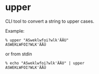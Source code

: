 # upper
CLI tool to convert a string to upper cases.

Example:

```
% upper "ASweklwfoi?wlk'ÄÄÜ"
ASWEKLWFOI?WLK'ÄÄÜ
```
or from stdin
```
% echo "ASweklwfoi?wlk'ÄÄÜ" | upper
ASWEKLWFOI?WLK'ÄÄÜ
```
